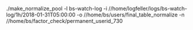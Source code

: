 ./make_normalize_pool -l bs-watch-log -i //home/logfeller/logs/bs-watch-log/1h/2018-01-31T05:00:00 -o //home/bs/users/final_table_normalize -n //home/bs/factor_check/permanent_userid_730
